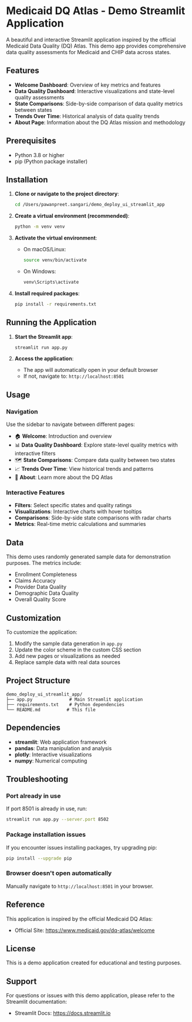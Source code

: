 # Medicaid DQ Atlas - Demo Streamlit Application

A beautiful and interactive Streamlit application inspired by the official Medicaid Data Quality (DQ) Atlas. This demo app provides comprehensive data quality assessments for Medicaid and CHIP data across states.

## Features

- **Welcome Dashboard**: Overview of key metrics and features
- **Data Quality Dashboard**: Interactive visualizations and state-level quality assessments
- **State Comparisons**: Side-by-side comparison of data quality metrics between states
- **Trends Over Time**: Historical analysis of data quality trends
- **About Page**: Information about the DQ Atlas mission and methodology

## Prerequisites

- Python 3.8 or higher
- pip (Python package installer)

## Installation

1. **Clone or navigate to the project directory**:
   ```bash
   cd /Users/pawanpreet.sangari/demo_deploy_ui_streamlit_app
   ```

2. **Create a virtual environment (recommended)**:
   ```bash
   python -m venv venv
   ```

3. **Activate the virtual environment**:
   - On macOS/Linux:
     ```bash
     source venv/bin/activate
     ```
   - On Windows:
     ```bash
     venv\Scripts\activate
     ```

4. **Install required packages**:
   ```bash
   pip install -r requirements.txt
   ```

## Running the Application

1. **Start the Streamlit app**:
   ```bash
   streamlit run app.py
   ```

2. **Access the application**:
   - The app will automatically open in your default browser
   - If not, navigate to: `http://localhost:8501`

## Usage

### Navigation
Use the sidebar to navigate between different pages:
- 🏠 **Welcome**: Introduction and overview
- 📊 **Data Quality Dashboard**: Explore state-level quality metrics with interactive filters
- 🗺️ **State Comparisons**: Compare data quality between two states
- 📈 **Trends Over Time**: View historical trends and patterns
- 📖 **About**: Learn more about the DQ Atlas

### Interactive Features
- **Filters**: Select specific states and quality ratings
- **Visualizations**: Interactive charts with hover tooltips
- **Comparisons**: Side-by-side state comparisons with radar charts
- **Metrics**: Real-time metric calculations and summaries

## Data

This demo uses randomly generated sample data for demonstration purposes. The metrics include:
- Enrollment Completeness
- Claims Accuracy
- Provider Data Quality
- Demographic Data Quality
- Overall Quality Score

## Customization

To customize the application:
1. Modify the sample data generation in `app.py`
2. Update the color scheme in the custom CSS section
3. Add new pages or visualizations as needed
4. Replace sample data with real data sources

## Project Structure

```
demo_deploy_ui_streamlit_app/
├── app.py              # Main Streamlit application
├── requirements.txt    # Python dependencies
└── README.md          # This file
```

## Dependencies

- **streamlit**: Web application framework
- **pandas**: Data manipulation and analysis
- **plotly**: Interactive visualizations
- **numpy**: Numerical computing

## Troubleshooting

### Port already in use
If port 8501 is already in use, run:
```bash
streamlit run app.py --server.port 8502
```

### Package installation issues
If you encounter issues installing packages, try upgrading pip:
```bash
pip install --upgrade pip
```

### Browser doesn't open automatically
Manually navigate to `http://localhost:8501` in your browser.

## Reference

This application is inspired by the official Medicaid DQ Atlas:
- Official Site: https://www.medicaid.gov/dq-atlas/welcome

## License

This is a demo application created for educational and testing purposes.

## Support

For questions or issues with this demo application, please refer to the Streamlit documentation:
- Streamlit Docs: https://docs.streamlit.io

